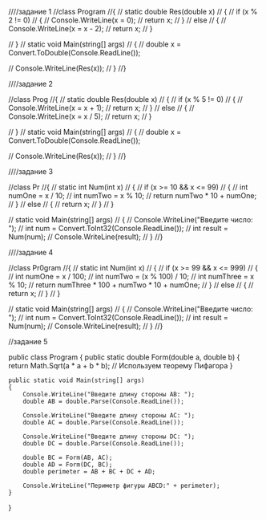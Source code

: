 ////задание 1
//class Program
//{
//    static double Res(double x)
//    {
//        if (x % 2 != 0)
//        {
//            Console.WriteLine(x = 0);
//            return x;
//        }
//        else
//        {
//            Console.WriteLine(x = x - 2);
//            return x;
//        }

//    }
//    static void Main(string[] args)
//    {
//        double x = Convert.ToDouble(Console.ReadLine());

//        Console.WriteLine(Res(x));
//    }
//}


////задание 2

//class Prog
//{
//    static double Res(double x)
//    {
//        if (x % 5 != 0)
//        {
//            Console.WriteLine(x = x + 1);
//            return x;
//        }
//        else
//        {
//            Console.WriteLine(x = x / 5);
//            return x;
//        }

//    }
//    static void Main(string[] args)
//    {
//        double x = Convert.ToDouble(Console.ReadLine());

//        Console.WriteLine(Res(x));
//    }
//}


////задание 3

//class Pr
//{
//    static int Num(int x)
//    {
//        if (x >= 10 && x <= 99)
//        {
//            int numOne = x / 10;
//            int numTwo = x % 10;
//            return numTwo * 10 + numOne;
//        }
//        else
//        {
//            return x;
//        }
//    }

//    static void Main(string[] args)
//    {
//        Console.WriteLine("Введите число: ");
//        int num = Convert.ToInt32(Console.ReadLine());
//        int result = Num(num);
//        Console.WriteLine(result);
//    }
//}

////задание 4

//class Pr0gram
//{
//    static int Num(int x)
//    {
//        if (x >= 99 && x <= 999)
//        {
//            int numOne = x / 100;
//            int numTwo = (x % 100) / 10;
//            int numThree = x % 10;
//            return numThree * 100 + numTwo * 10 + numOne;
//        }
//        else
//        {
//            return x;
//        }
//    }

//    static void Main(string[] args)
//    {
//        Console.WriteLine("Введите число: ");
//        int num = Convert.ToInt32(Console.ReadLine());
//        int result = Num(num);
//        Console.WriteLine(result);
//    }
//}

//задание 5

public class Program
{
    public static double Form(double a, double b)
    {
        return Math.Sqrt(a * a + b * b); // Используем теорему Пифагора
    }

    public static void Main(string[] args)
    {
        Console.WriteLine("Введите длину стороны AB: ");
        double AB = double.Parse(Console.ReadLine());

        Console.WriteLine("Введите длину стороны AC: ");
        double AC = double.Parse(Console.ReadLine());

        Console.WriteLine("Введите длину стороны DC: ");
        double DC = double.Parse(Console.ReadLine());

        double BC = Form(AB, AC);
        double AD = Form(DC, BC);
        double perimeter = AB + BC + DC + AD;

        Console.WriteLine("Периметр фигуры ABCD:" + perimeter);
    }
}
